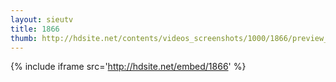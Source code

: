 ```yaml
---
layout: sieutv
title: 1866
thumb: http://hdsite.net/contents/videos_screenshots/1000/1866/preview_360p.mp4.jpg
---
```

{% include iframe src='http://hdsite.net/embed/1866' %}
 
